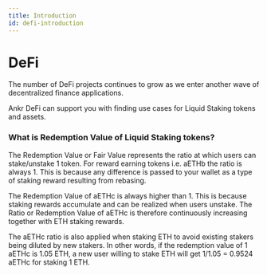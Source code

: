 ```yaml
---
title: Introduction
id: defi-introduction
---
```


# DeFi

The number of DeFi projects continues to grow as we enter another wave of decentralized finance applications. 

Ankr DeFi can support you with finding use cases for Liquid Staking tokens and assets. 


### What is Redemption Value of Liquid Staking tokens?

The Redemption Value or Fair Value represents the ratio at which users can stake/unstake 1 token. For reward earning tokens i.e. aETHb the ratio is always 1. This is because any difference is passed to your wallet as a type of staking reward resulting from rebasing.

The Redemption Value of aETHc is always higher than 1. This is because staking rewards accumulate and can be realized when users unstake. The Ratio or Redemption Value of aETHc is therefore continuously increasing together with ETH staking rewards.

The aETHc ratio is also applied when staking ETH to avoid existing stakers being diluted by new stakers. In other words, if the redemption value of 1 aETHc is 1.05 ETH, a new user willing to stake ETH will get 1/1.05 = 0.9524 aETHc for staking 1 ETH.